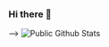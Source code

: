 ### Hi there 👋

-->
![Public Github Stats](https://github-readme-stats.vercel.app/api?username=Sasser1337&show_icons=true&hide_border=true)
